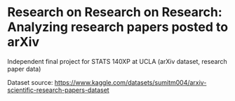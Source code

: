 # Research on Research on Research: Analyzing research papers posted to arXiv

Independent final project for STATS 140XP at UCLA (arXiv dataset, research paper data)

Dataset source: https://www.kaggle.com/datasets/sumitm004/arxiv-scientific-research-papers-dataset
